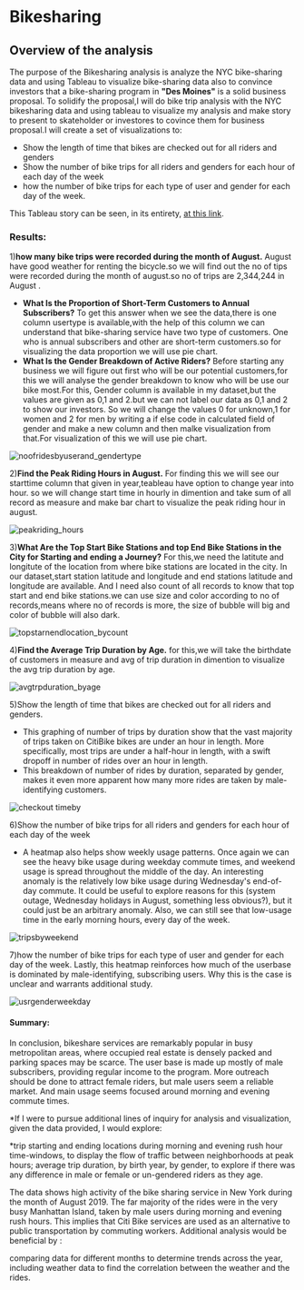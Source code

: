# Bikesharing
## Overview of the analysis
The purpose of the Bikesharing analysis is analyze the NYC bike-sharing data and using Tableau to visualize bike-sharing data also to convince investors that a bike-sharing program in **"Des Moines"** is a solid business proposal. To solidify the proposal,I will do bike trip analysis with the NYC bikesharing data and using tableau to visualize my analysis and make story to present to skateholder or investores to covince them for business proposal.I will create a set of visualizations to:

* Show the length of time that bikes are checked out for all riders and genders
* Show the number of bike trips for all riders and genders for each hour of each day of the week
* how the number of bike trips for each type of user and gender for each day of the week.
 
 This Tableau story can be seen, in its entirety, [at this link](https://public.tableau.com/app/profile/vandana6207/viz/Challenge_16394980346660/Story1?publish=yes).



### Results: 
1)**how many bike trips were recorded during the month of August.** August have good weather for renting the bicycle.so we will find out the no of tips were recorded during the month of august.so no of trips are 2,344,244 in August .
* **What Is the Proportion of Short-Term Customers to Annual Subscribers?** To get this answer when we see the data,there is one column usertype is available,with the help of this column we can understand that bike-sharing service have two type of customers. One who is annual subscribers and other are short-term customers.so for visualizing the data proportion we will use pie chart.
* **What Is the Gender Breakdown of Active Riders?** Before starting any business we will figure out first who will be our potential customers,for this we will analyse the gender breakdown to know who will be use our bike most.For this, Gender column is available in my dataset,but the values are given as 0,1 and 2.but we can not label our data as 0,1 and 2 to show our investors. So we will change the values 0 for unknown,1 for women and 2 for men by writing a if else code in calculated field of gender and make a new column and then malke visualization from that.For visualization of this we will use pie chart.
            
![noofridesbyuserand_gendertype](https://user-images.githubusercontent.com/90277142/146662019-21423862-7ffa-40d0-bdae-e0b185bf1704.png)
            

2)**Find the Peak Riding Hours in August.** For finding this we will see our starttime column that given in year,teableau have option to change year into hour. so we will change start time in hourly in dimention and take sum of all record as measure and make bar chart to visualize the peak riding hour in august.

![peakriding_hours](https://user-images.githubusercontent.com/90277142/146662549-65f4f63a-033d-47cf-a573-137ac8a9da75.png)


3)**What Are the Top Start Bike Stations and top End Bike Stations in the City for Starting and ending a Journey?** For this,we need the latitute and longitute of the location from where bike stations are located in the city. In our dataset,start station latitude and longitude and end stations latitude and longitude are available. And I need also count of all records to know that top start and end bike stations.we can use size and color according to no of records,means where no of records is more, the size of bubble will big and color of bubble will also dark.

![topstarnendlocation_bycount](https://user-images.githubusercontent.com/90277142/146662386-e1e04720-a013-46c9-a115-c14624da75a7.png)


4)**Find the Average Trip Duration by Age.** for this,we will take the birthdate of customers in measure and avg of trip duration in dimention to visualize the avg trip duration by age.

![avgtrpduration_byage](https://user-images.githubusercontent.com/90277142/146662210-443ac515-ff1f-43ff-b65f-46de5f62a43b.png)


5)Show the length of time that bikes are checked out for all riders and genders.
* This graphing of number of trips by duration show that the vast majority of trips taken on CitiBike bikes are under an hour in length. More specifically, most trips are under a half-hour in length, with a swift dropoff in number of rides over an hour in length.
* This breakdown of number of rides by duration, separated by gender, makes it even more apparent how many more rides are taken by male-identifying customers.

![checkout timeby](https://user-images.githubusercontent.com/90277142/146656598-3dbbcb53-ce67-4d69-aba9-3f5a700bb2ca.png)

6)Show the number of bike trips for all riders and genders for each hour of each day of the week
* A heatmap also helps show weekly usage patterns. Once again we can see the heavy bike usage during weekday commute times, and weekend usage is spread throughout the middle of the day. An interesting anomaly is the relatively low bike usage during Wednesday's end-of-day commute. It could be useful to explore reasons for this (system outage, Wednesday holidays in August, something less obvious?), but it could just be an arbitrary anomaly. Also, we can still see that low-usage time in the early morning hours, every day of the week.

![tripsbyweekend](https://user-images.githubusercontent.com/90277142/146661429-2a117a57-99e8-4d39-aec8-3c8fd819b547.png)

7)how the number of bike trips for each type of user and gender for each day of the week.
Lastly, this heatmap reinforces how much of the userbase is dominated by male-identifying, subscribing users. Why this is the case is unclear and warrants additional study.

![usrgenderweekday](https://user-images.githubusercontent.com/90277142/146661570-f5103d18-e166-4483-bdb4-aec9901ba4c6.png)


#### Summary:
In conclusion, bikeshare services are remarkably popular in busy metropolitan areas, where occupied real estate is densely packed and parking spaces may be scarce. The user base is made up mostly of male subscribers, providing regular income to the program. More outreach should be done to attract female riders, but male users seem a reliable market. And main usage seems focused around morning and evening commute times.

*If I were to pursue additional lines of inquiry for analysis and visualization, given the data provided, I would explore:

*trip starting and ending locations during morning and evening rush hour time-windows, to display the flow of traffic between neighborhoods at peak hours;
average trip duration, by birth year, by gender, to explore if there was any difference in male or female or un-gendered riders as they age.

The data shows high activity of the bike sharing service in New York during the month of August 2019.
The far majority of the rides were in the very busy Manhattan Island, taken by male users during morning and evening rush hours. This implies that Citi Bike services are used as an alternative to public transportation by commuting workers.
Additional analysis would be beneficial by :

comparing data for different months to determine trends across the year,
including weather data to find the correlation between the weather and the rides.
